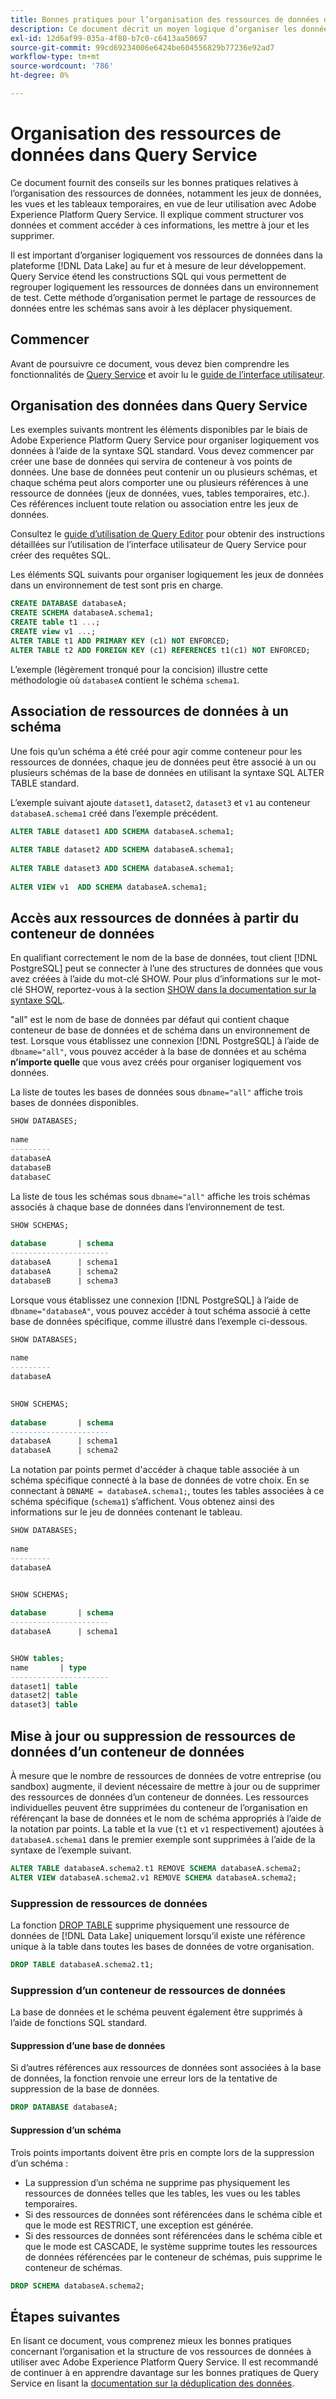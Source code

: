```yaml
---
title: Bonnes pratiques pour l’organisation des ressources de données dans Query Service
description: Ce document décrit un moyen logique d’organiser les données pour faciliter leur utilisation avec Query Service.
exl-id: 12d6af99-035a-4f80-b7c0-c6413aa50697
source-git-commit: 99cd69234006e6424be604556829b77236e92ad7
workflow-type: tm+mt
source-wordcount: '786'
ht-degree: 0%

---
```


# Organisation des ressources de données dans Query Service

Ce document fournit des conseils sur les bonnes pratiques relatives à l’organisation des ressources de données, notamment les jeux de données, les vues et les tableaux temporaires, en vue de leur utilisation avec Adobe Experience Platform Query Service. Il explique comment structurer vos données et comment accéder à ces informations, les mettre à jour et les supprimer.

Il est important d’organiser logiquement vos ressources de données dans la plateforme [!DNL Data Lake] au fur et à mesure de leur développement. Query Service étend les constructions SQL qui vous permettent de regrouper logiquement les ressources de données dans un environnement de test. Cette méthode d’organisation permet le partage de ressources de données entre les schémas sans avoir à les déplacer physiquement.

## Commencer

Avant de poursuivre ce document, vous devez bien comprendre les fonctionnalités de [Query Service](../home.md) et avoir lu le [ guide de l’interface utilisateur](../ui/user-guide.md).

## Organisation des données dans Query Service

Les exemples suivants montrent les éléments disponibles par le biais de Adobe Experience Platform Query Service pour organiser logiquement vos données à l’aide de la syntaxe SQL standard. Vous devez commencer par créer une base de données qui servira de conteneur à vos points de données. Une base de données peut contenir un ou plusieurs schémas, et chaque schéma peut alors comporter une ou plusieurs références à une ressource de données (jeux de données, vues, tables temporaires, etc.). Ces références incluent toute relation ou association entre les jeux de données.

Consultez le [guide d’utilisation de Query Editor](../ui/user-guide.md) pour obtenir des instructions détaillées sur l’utilisation de l’interface utilisateur de Query Service pour créer des requêtes SQL.

Les éléments SQL suivants pour organiser logiquement les jeux de données dans un environnement de test sont pris en charge.

```SQL
CREATE DATABASE databaseA;
CREATE SCHEMA databaseA.schema1;
CREATE table t1 ...;
CREATE view v1 ...;
ALTER TABLE t1 ADD PRIMARY KEY (c1) NOT ENFORCED;
ALTER TABLE t2 ADD FOREIGN KEY (c1) REFERENCES t1(c1) NOT ENFORCED;
```

L’exemple (légèrement tronqué pour la concision) illustre cette méthodologie où `databaseA` contient le schéma `schema1`.

## Association de ressources de données à un schéma

Une fois qu’un schéma a été créé pour agir comme conteneur pour les ressources de données, chaque jeu de données peut être associé à un ou plusieurs schémas de la base de données en utilisant la syntaxe SQL ALTER TABLE standard.

L’exemple suivant ajoute `dataset1`, `dataset2`, `dataset3` et `v1` au conteneur `databaseA.schema1` créé dans l’exemple précédent.

```SQL
ALTER TABLE dataset1 ADD SCHEMA databaseA.schema1;
 
ALTER TABLE dataset2 ADD SCHEMA databaseA.schema1;
 
ALTER TABLE dataset3 ADD SCHEMA databaseA.schema1;
 
ALTER VIEW v1  ADD SCHEMA databaseA.schema1;
```

## Accès aux ressources de données à partir du conteneur de données

En qualifiant correctement le nom de la base de données, tout client [!DNL PostgreSQL] peut se connecter à l’une des structures de données que vous avez créées à l’aide du mot-clé SHOW. Pour plus d’informations sur le mot-clé SHOW, reportez-vous à la section [SHOW dans la documentation sur la syntaxe SQL](../sql/syntax.md#show).

&quot;all&quot; est le nom de base de données par défaut qui contient chaque conteneur de base de données et de schéma dans un environnement de test. Lorsque vous établissez une connexion [!DNL PostgreSQL] à l’aide de `dbname="all"`, vous pouvez accéder à la base de données et au schéma **n’importe quelle** que vous avez créés pour organiser logiquement vos données.

La liste de toutes les bases de données sous `dbname="all"` affiche trois bases de données disponibles.

```sql
SHOW DATABASES;
  
name     
---------
databaseA
databaseB
databaseC
```

La liste de tous les schémas sous `dbname="all"` affiche les trois schémas associés à chaque base de données dans l’environnement de test.

```SQL
SHOW SCHEMAS;
  
database       | schema
----------------------
databaseA      | schema1
databaseA      | schema2
databaseB      | schema3
```

Lorsque vous établissez une connexion [!DNL PostgreSQL] à l’aide de `dbname="databaseA"`, vous pouvez accéder à tout schéma associé à cette base de données spécifique, comme illustré dans l’exemple ci-dessous.

```sql
SHOW DATABASES;
  
name     
---------
databaseA
 

SHOW SCHEMAS;
  
database       | schema
----------------------
databaseA      | schema1
databaseA      | schema2
```

La notation par points permet d&#39;accéder à chaque table associée à un schéma spécifique connecté à la base de données de votre choix. En se connectant à `DBNAME = databaseA.schema1;`, toutes les tables associées à ce schéma spécifique (`schema1`) s’affichent. Vous obtenez ainsi des informations sur le jeu de données contenant le tableau.

```sql
SHOW DATABASES;
  
name     
---------
databaseA


SHOW SCHEMAS;
  
database       | schema
----------------------
databaseA      | schema1


SHOW tables;
name       | type
----------------------
dataset1| table
dataset2| table
dataset3| table
```

## Mise à jour ou suppression de ressources de données d’un conteneur de données

À mesure que le nombre de ressources de données de votre entreprise (ou sandbox) augmente, il devient nécessaire de mettre à jour ou de supprimer des ressources de données d’un conteneur de données. Les ressources individuelles peuvent être supprimées du conteneur de l’organisation en référençant la base de données et le nom de schéma appropriés à l’aide de la notation par points. La table et la vue (`t1` et `v1` respectivement) ajoutées à `databaseA.schema1` dans le premier exemple sont supprimées à l’aide de la syntaxe de l’exemple suivant.

```sql
ALTER TABLE databaseA.schema2.t1 REMOVE SCHEMA databaseA.schema2;
ALTER VIEW databaseA.schema2.v1 REMOVE SCHEMA databaseA.schema2;
```

### Suppression de ressources de données

La fonction [DROP TABLE](../sql/syntax.md#drop-table) supprime physiquement une ressource de données de [!DNL Data Lake] uniquement lorsqu’il existe une référence unique à la table dans toutes les bases de données de votre organisation.

```sql
DROP TABLE databaseA.schema2.t1;
```

### Suppression d’un conteneur de ressources de données

La base de données et le schéma peuvent également être supprimés à l’aide de fonctions SQL standard.

#### Suppression d’une base de données

Si d’autres références aux ressources de données sont associées à la base de données, la fonction renvoie une erreur lors de la tentative de suppression de la base de données.

```sql
DROP DATABASE databaseA;
```

#### Suppression d’un schéma

Trois points importants doivent être pris en compte lors de la suppression d’un schéma :

- La suppression d’un schéma ne supprime pas physiquement les ressources de données telles que les tables, les vues ou les tables temporaires.
- Si des ressources de données sont référencées dans le schéma cible et que le mode est RESTRICT, une exception est générée.
- Si des ressources de données sont référencées dans le schéma cible et que le mode est CASCADE, le système supprime toutes les ressources de données référencées par le conteneur de schémas, puis supprime le conteneur de schémas.

```sql
DROP SCHEMA databaseA.schema2;
```

## Étapes suivantes

En lisant ce document, vous comprenez mieux les bonnes pratiques concernant l’organisation et la structure de vos ressources de données à utiliser avec Adobe Experience Platform Query Service. Il est recommandé de continuer à en apprendre davantage sur les bonnes pratiques de Query Service en lisant la [documentation sur la déduplication des données](../key-concepts/deduplication.md).
